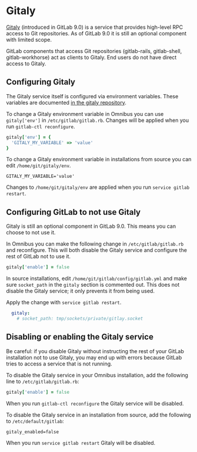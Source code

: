 # Gitaly

[Gitaly](https://gitlab.com/gitlab-org/gitlay) (introduced in GitLab
9.0) is a service that provides high-level RPC access to Git
repositories. As of GitLab 9.0 it is still an optional component with
limited scope.

GitLab components that access Git repositories (gitlab-rails,
gitlab-shell, gitlab-workhorse) act as clients to Gitaly. End users do
not have direct access to Gitaly.

## Configuring Gitaly

The Gitaly service itself is configured via environment variables.
These variables are documented [in the gitaly
repository](https://gitlab.com/gitlab-org/gitaly/blob/master/doc/configuration/README.md).

To change a Gitaly environment variable in Omnibus you can use
`gitaly['env']` in `/etc/gitlab/gitlab.rb`. Changes will be applied
when you run `gitlab-ctl reconfigure`.

```ruby
gitaly['env'] = {
  'GITALY_MY_VARIABLE' => 'value'
}
```

To change a Gitaly environment variable in installations from source
you can edit `/home/git/gitaly/env`.

```shell
GITALY_MY_VARIABLE='value'
```

Changes to `/home/git/gitaly/env` are applied when you run `service
gitlab restart`.

## Configuring GitLab to not use Gitaly

Gitaly is still an optional component in GitLab 9.0. This means you
can choose to not use it.

In Omnibus you can make the following change in
`/etc/gitlab/gitlab.rb` and reconfigure. This will both disable the
Gitaly service and configure the rest of GitLab not to use it.

```ruby
gitaly['enable'] = false
```

In source installations, edit `/home/git/gitlab/config/gitlab.yml` and
make sure `socket_path` in the `gitaly` section is commented out. This
does not disable the Gitaly service; it only prevents it from being
used.

Apply the change with `service gitlab restart`.

```yaml
  gitaly:
    # socket_path: tmp/sockets/private/gitlay.socket
```

## Disabling or enabling the Gitaly service

Be careful: if you disable Gitaly without instructing the rest of your
GitLab installation not to use Gitaly, you may end up with errors
because GitLab tries to access a service that is not running.

To disable the Gitaly service in your Omnibus installation, add the
following line to `/etc/gitlab/gitlab.rb`:

```ruby
gitaly['enable'] = false
```

When you run `gitlab-ctl reconfigure` the Gitaly service will be
disabled.

To disable the Gitaly service in an installation from source, add the
following to `/etc/default/gitlab`:

```shell
gitaly_enabled=false
```

When you run `service gitlab restart` Gitaly will be disabled.
